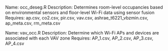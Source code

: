 Name:	occ_deseg.R
Description:	Determines room-level occupancies based on environmental sensors and floor-level Wi-Fi data using sensor fusion
Requires:	ap.csv, co2.csv, pir.csv, vav.csv, ashrae_t6221_vbzmin.csv, ap_meta.csv, rm_meta.csv
	
Name:	vav_occ.R
Description:	Determine which Wi-Fi APs and devices are associated with each VAV zone
Requires:	AP_1.csv, AP_2.csv, AP_3.csv, AP_4.csv